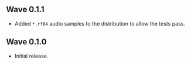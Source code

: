 ## Wave 0.1.1

* Added `*.rf64` audio samples to the distribution to allow the tests pass.

## Wave 0.1.0

* Initial release.
